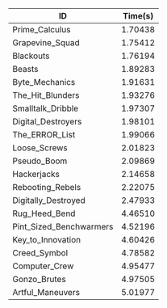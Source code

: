 |ID|Time(s)|
|-|-|
|Prime_Calculus|1.70438|
|Grapevine_Squad|1.75412|
|Blackouts|1.76194|
|Beasts|1.89283|
|Byte_Mechanics|1.91631|
|The_Hit_Blunders|1.93276|
|Smalltalk_Dribble|1.97307|
|Digital_Destroyers|1.98101|
|The_ERROR_List|1.99066|
|Loose_Screws|2.01823|
|Pseudo_Boom|2.09869|
|Hackerjacks|2.14658|
|Rebooting_Rebels|2.22075|
|Digitally_Destroyed|2.47933|
|Rug_Heed_Bend|4.46510|
|Pint_Sized_Benchwarmers|4.52196|
|Key_to_Innovation|4.60426|
|Creed_Symbol|4.78582|
|Computer_Crew|4.95477|
|Gonzo_Brutes|4.97505|
|Artful_Maneuvers|5.01977|
